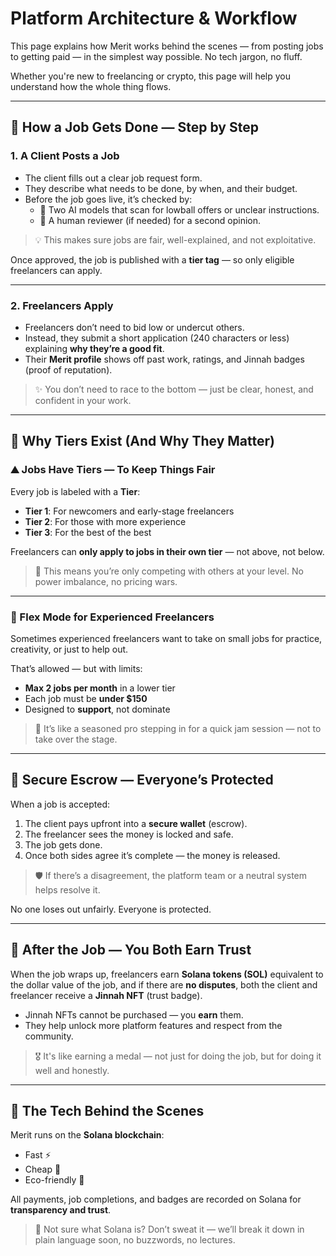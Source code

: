 # Platform Architecture & Workflow

This page explains how Merit works behind the scenes — from posting jobs to getting paid — in the simplest way possible. No tech jargon, no fluff.

Whether you're new to freelancing or crypto, this page will help you understand how the whole thing flows.

---

## 🚀 How a Job Gets Done — Step by Step

### 1. A Client Posts a Job

- The client fills out a clear job request form.
- They describe what needs to be done, by when, and their budget.
- Before the job goes live, it’s checked by:
  - 🤖 Two AI models that scan for lowball offers or unclear instructions.
  - 👀 A human reviewer (if needed) for a second opinion.

> 💡 This makes sure jobs are fair, well-explained, and not exploitative.

Once approved, the job is published with a **tier tag** — so only eligible freelancers can apply.

---

### 2. Freelancers Apply

- Freelancers don’t need to bid low or undercut others.
- Instead, they submit a short application (240 characters or less) explaining **why they’re a good fit**.
- Their **Merit profile** shows off past work, ratings, and Jinnah badges (proof of reputation).

> ✨ You don’t need to race to the bottom — just be clear, honest, and confident in your work.

---

## 🧱 Why Tiers Exist (And Why They Matter)

### ⛰️ Jobs Have Tiers — To Keep Things Fair

Every job is labeled with a **Tier**:

- **Tier 1**: For newcomers and early-stage freelancers  
- **Tier 2**: For those with more experience  
- **Tier 3**: For the best of the best

Freelancers can **only apply to jobs in their own tier** — not above, not below.

> 🎯 This means you’re only competing with others at your level. No power imbalance, no pricing wars.

---

### 🌿 Flex Mode for Experienced Freelancers

Sometimes experienced freelancers want to take on small jobs for practice, creativity, or just to help out.

That’s allowed — but with limits:

- **Max 2 jobs per month** in a lower tier  
- Each job must be **under $150**  
- Designed to **support**, not dominate

> 🧠 It’s like a seasoned pro stepping in for a quick jam session — not to take over the stage.

---

## 🔐 Secure Escrow — Everyone’s Protected

When a job is accepted:

1. The client pays upfront into a **secure wallet** (escrow).  
2. The freelancer sees the money is locked and safe.  
3. The job gets done.  
4. Once both sides agree it’s complete — the money is released.

> 🛡️ If there’s a disagreement, the platform team or a neutral system helps resolve it.

No one loses out unfairly. Everyone is protected.

---

## 🏅 After the Job — You Both Earn Trust

When the job wraps up, freelancers earn **Solana tokens (SOL)** equivalent to the dollar value of the job, and if there are **no disputes**, both the client and freelancer receive a **Jinnah NFT** (trust badge).

- Jinnah NFTs cannot be purchased — you **earn** them.  
- They help unlock more platform features and respect from the community.  

> 🎖️ It's like earning a medal — not just for doing the job, but for doing it well and honestly.

---

## 🧠 The Tech Behind the Scenes

Merit runs on the **Solana blockchain**:

- Fast ⚡  
- Cheap 💸  
- Eco-friendly 🌱  

All payments, job completions, and badges are recorded on Solana for **transparency and trust**.

> 🧭 Not sure what Solana is? Don’t sweat it — we’ll break it down in plain language soon, no buzzwords, no lectures.
